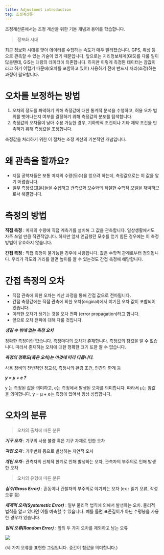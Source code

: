 ```yaml
---
title: Adjustment introduction
tag: 조정계산론
---
```


조정계산론에서는 조정 계산을 위한 기본 개념과 용어를 학습합니다.

> 정보화 시대
>

최근 정보화 시대를 맞아 데이터를 수집하는 속도가 매우 빨라졌습니다.  GPS, 위성 등으로 관측할 수 있는 기술이 있기 때문입니다. 앞으로는 지리정보체계(GIS)를 다룰 일이 많을텐데, GIS는 대량의 데이터에 의존합니다.
하지만 이렇게 측정된 데이터는 참값이라고 하기 어렵기 때문에(오차를 포함하고 있어) 사용하기 전에 반드시 처리(조정)하는 과정이 필요합니다.

# 오차를 보정하는 방법
1. 오차의 정도를 파악하기 위해 측정값에 대한 통계적 분석을 수행하고, 허용 오차 범위를 벗어나는지 여부를 결정하기 위해 측정값의 분포를 탐색합니다.
2. 측정값의 오차율이 낮아 수용 가능한 경우, 기하학적 조건이나 기타 제약 조건을 만족하기 위해 측정값을 조정합니다.

측정값을 처리하기 위한 이 절차는 조정 계산의 기본적인 개념입니다.

# 왜 관측을 할까요?
*  지질 공학자들은 보통 미지의 수량(모수)을 얻으려 하는데, 측정값으로는 이 값을 알기 어렵습니다.
* 일부 측정값(표본)들을 수집하고 관측값과 모수와의 적절한 수학적 모델을 채택하므로서 해결합니다.

# 측정의 방법
**직접 측정** : 
미지의 수량에 직접 계측기를 설치해 그 값을 관측합니다. 일상생활에서도 자주 쓰일 만큼 직관적입니다. 하지만 앞서 언급했던 모수를 얻기 힘든 경우에는 이 측정 방법이 유효하지 않습니다.

**간접 측정** : 
직접 측정이 불가능한 경우에 사용합니다. 값은 수학적 관계로부터 정의됩니다. 우리가 각도와 거리를 알면 높이를 알 수 있는것도 간접 측정에 해당합니다.

# 간접 측정의 오차
* 직접 관측에 의한 오차는 계산 과정을 통해 간접 값으로 전파됩니다.
* 간접 측정값에는 직접 관측에 의한 오차(original)에서 야기된 오차 값이 포함되어 있습니다.
* 이러한 오차가 생기는 것을 오차 전파 (error propagation)라고 합니다.
* 앞으로 오차 전파에 대해 다룰 것입니다.

***생길 수 밖에 없는 측정 오차***

정확한 측정이란 없습니다.
측정마다의 오차가 존재합니다.
측정값의 참값을 알 수 없습니다.
따라서 존재하는 오차에 대한 정확한 크기 또한 알 수 없습니다.

***측정의 정확도(혹은 오차)는 이것에 따라 다릅니다.***

사용 장비의 전반적인 정교성, 측정시의 환경 조건, 인간의 한계 등

***y = μ + e ?***

y 는 측정된 값을 의미하고, e는 측정에서 발생된 오차를 의미합니다. 따라서 μ는 참값을 의미합니다.
y = μ + e는 측정에 있어서 항상 성립합니다.

# 오차의 분류

> 오차의 출처에 따른 분류
>

***기구 오차*** : 
 기구의 사용 불량 혹은 기구 자체로 인한 오차

***자연 오차*** : 
 기후변화 등으로 발생하는 자연적 오차

***개인 오차*** : 
관측자의 신체적 한계로 인해 발생하는 오차, 관측자의 부주의로 인해 발생한 오차


> 오차의 유형에 따른 분류
>

***실수(Gross Error)*** :
혼동이나 관찰자의 부주의로 야기되는 오차 (ex : 읽기  오류, 작성 오류 등)

***체계적 오차(Systemetic Error)*** :
일부 물리적 법칙에 의해서 발생하는 오차. 물리적 법칙을 알고 있다면 이를 예측할 수 있습니다. 예를 들면 표준길이가 아닌 수평봉을 사용한 경우가 있습니다.

***임의 오류(Random Error)*** : 앞의 두 가지 오차를 제외하고 남는 오류

![](https://i.ibb.co/vhYdQ31/type-of-errors.jpg)


(세 가지 오류를 표현한 그림입니다. 중간이 참값을 의미합니다.)
